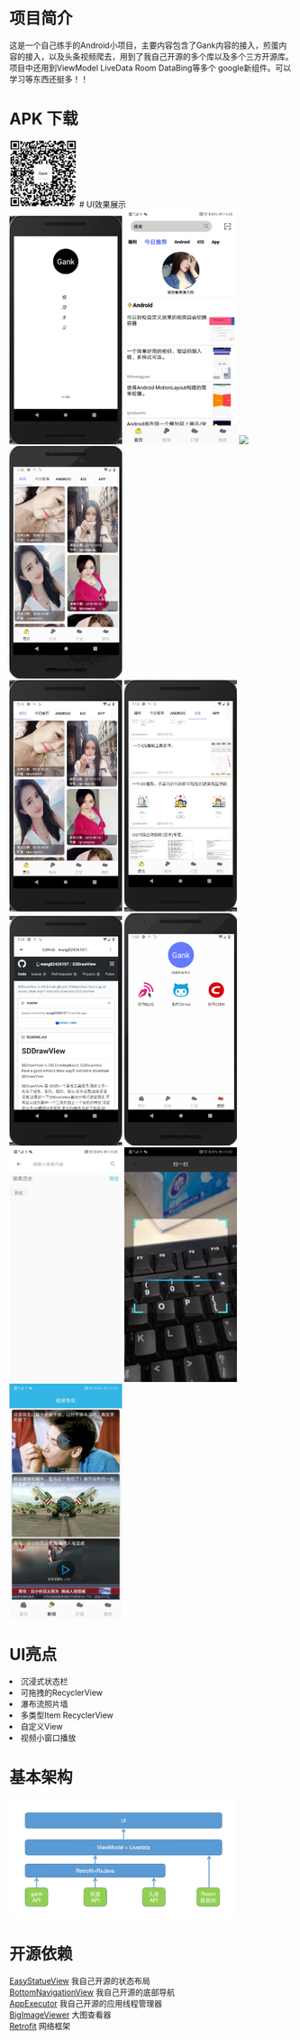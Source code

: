 # 项目简介
这是一个自己练手的Android小项目，主要内容包含了Gank内容的接入，煎蛋内容的接入，以及头条视频爬去，用到了我自己开源的多个库以及多个三方开源库。项目中还用到ViewModel LiveData Room DataBing等多个
google新组件。可以学习等东西还挺多！！
# APK 下载
<img src="screen/download.png" width="120" />
# UI效果展示
<div align="left">
  <img src="screen/start.png" width="200"/>
  <img src="screen/today.png" width="200"/>
  <img src="screen/girls.gif" width="200" />
  <img src="screen/image.gif" width="200"/>
</div>
<div align="left">
 <img src="screen/gift.png" width="200" />
  <img src="screen/iOS.png" width="200" />
  <img src="screen/web.png" width="200" />
  <img src="screen/me.gif" width="200" />
</div>
<div align="left">
 <img src="screen/search.jpg" width="200" />
  <img src="screen/scan.jpg" width="200" />
  <img src="screen/news.png" width="200" />
</div>

# UI亮点
<li>沉浸式状态栏</li>
<li>可拖拽的RecyclerView</li>
<li>瀑布流照片墙</li>
<li>多类型Item RecyclerView</li>
<li>自定义View</li>
<li>视频小窗口播放</li>

# 基本架构
<div align="left">
 <img src="screen/demo.png" width="400" />
</div>

# 开源依赖
[EasyStatueView](https://github.com/wintonBy/EasyStatueView)
我自己开源的状态布局<br>
[BottomNavigationView](https://github.com/wintonBy/BottomNavigationView)
我自己开源的底部导航<br>
[AppExecutor](https://github.com/wintonBy/AppExecutor)
我自己开源的应用线程管理器<br>
[BigImageViewer](https://github.com/Piasy/BigImageViewer)
大图查看器<br>
[Retrofit](https://github.com/square/retrofit)
网络框架<br>



